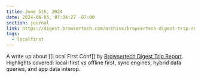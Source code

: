 ```yaml
---
title: June 5th, 2024
date: 2024-06-05, 07:34:27 -07:00
section: journal
link: https://digest.browsertech.com/archive/browsertech-digest-trip-report-local-first-conf/
tags:
  - localfirst
---
```

A write up about [[Local First Conf]]  by [Browsertech Digest Trip Report](https://digest.browsertech.com/archive/browsertech-digest-trip-report-local-first-conf/). Highlights covered: local-first vs offline first, sync engines, hybrid data queries, and app data interop.



